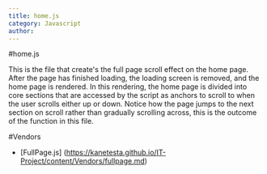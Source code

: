```yaml
---
title: home.js
category: Javascript
author: 
---
```


#home.js

This is the file that create's the full page scroll effect on the home page. After the page has finished loading, the loading screen is removed, and the home page is rendered. In this rendering, the home page is divided into core sections that are accessed by the script as anchors to scroll to when the user scrolls either up or down. Notice how the page jumps to the next section on scroll rather than gradually scrolling across, this is the outcome of the function in this file.

#Vendors
* [FullPage.js] (https://kanetesta.github.io/IT-Project/content/Vendors/fullpage.md)